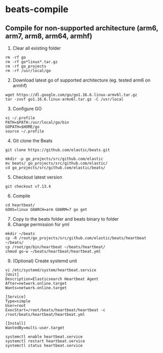 # beats-compile

## Compile for non-supported architecture (arm6, arm7, arm8, arm64, armhf)

1. Clear all existing folder
```
rm -rf go
rm -rf go*linux*.tar.gz
rm -rf go_projects
rm -rf /usr/local/go
``` 

2. Download latest go of supported architecture
(eg. tested arm6 on armhf)
```
wget https://dl.google.com/go/go1.16.6.linux-armv6l.tar.gz
tar -zxvf go1.16.6.linux-armv6l.tar.gz -C /usr/local 
```

3. Configure GO
```
vi ~/.profile
PATH=$PATH:/usr/local/go/bin
GOPATH=$HOME/go
source ~/.profile
```

4. Git clone the Beats 
```
git clone https://github.com/elastic/beats.git

mkdir -p go_projects/src/github.com/elastic
mv beats/ go_projects/src/github.com/elastic/
cd go_projects/src/github.com/elastic/beats/
```

5. Checkout latest version
```
git checkout v7.13.4
```

6. Compile 
```
cd heartbeat/
GOOS=linux GOARCH=arm GOARM=7 go get
```

7. Copy to the beats folder and beats binary to folder
8. Change permission for yml
```
mkdir ~/beats
cp -R /root/go_projects/src/github.com/elastic/beats/heartbeat ~/beats/
cp /root/go/bin/heartbeat ~/beats/heartbeat/
chmod go-w ~/beats/heartbeat/heartbeat.yml
```

9. (Optional) Create systemd unit
```
vi /etc/systemd/system/heartbeat.service
[Unit]
Description=Elasticsearch Heartbeat Agent
After=network.online.target
Wants=network.online.target

[Service]
Type=simple
User=root
ExecStart=/root/beats/heartbeat/heartbeat -c /root/beats/heartbeat/heartbeat.yml

[Install]
WantedBy=multi-user.target

systemctl enable heartbeat.service
systemctl restart heartbeat.service
systemctl status heartbeat.service
```
